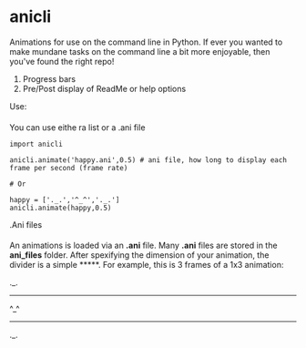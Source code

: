 anicli
=========

Animations for use on the command line in Python. If ever you wanted to make mundane tasks on the command line a bit more enjoyable, then you've found the right repo!

1. Progress bars
2. Pre/Post display of ReadMe or help options

Use:
####

You can use eithe ra list or a .ani file

````
import anicli

anicli.animate('happy.ani',0.5) # ani file, how long to display each frame per second (frame rate) 

# Or

happy = ['._.','^_^','._.']
anicli.animate(happy,0.5)
````

.Ani files
####

An animations is loaded via an **.ani** file. Many **.ani** files are stored in the **ani_files** folder. After spexifying the dimension of your animation, the divider is a simple *****. For example, this is 3 frames of a 1x3 animation:

._.
*****
^_^
*****
._.